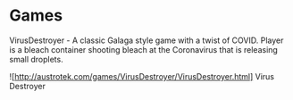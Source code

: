# Games

VirusDestroyer - A classic Galaga style game with a twist of COVID. Player is a bleach container shooting bleach at the Coronavirus that is releasing small droplets. 

![http://austrotek.com/games/VirusDestroyer/VirusDestroyer.html] Virus Destroyer

